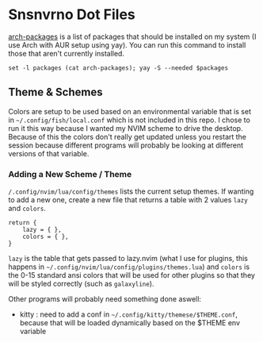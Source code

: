 # Snsnvrno Dot Files

[arch-packages](arch-package) is a list of packages that should be installed on my system (I use Arch with AUR setup using yay). You can run this command to install those that aren't currently installed.

```fish
set -l packages (cat arch-packages); yay -S --needed $packages
```

## Theme & Schemes

Colors are setup to be used based on an environmental variable that is set in `~/.config/fish/local.conf` which is not included in this repo. I chose to run it this way because I wanted my NVIM scheme to drive the desktop. Because of this the colors don't really get updated unless you restart the session because different programs will probably be looking at different versions of that variable.

### Adding a New Scheme / Theme

`/.config/nvim/lua/config/themes` lists the current setup themes. If wanting to add a new one, create a new file that returns a table with 2 values `lazy` and `colors`.
```
return {
    lazy = { },
    colors = { },
}
```

`lazy` is the table that gets passed to lazy.nvim (what I use for plugins, this happens in `~/.config/nvim/lua/config/plugins/themes.lua`) and `colors` is the 0-15 standard ansi colors that will be used for other plugins so that they will be styled correctly (such as `galaxyline`).

Other programs will probably need something done aswell:

- kitty : need to add a conf in `~/.config/kitty/themese/$THEME.conf`, because that will be loaded dynamically based on the $THEME env variable
